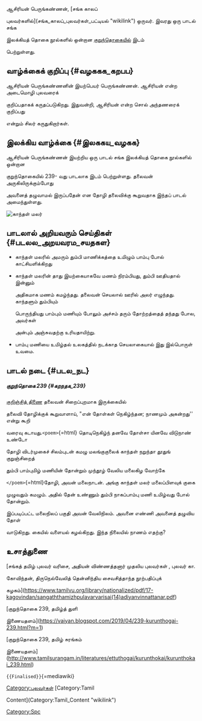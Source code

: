 ஆசிரியன் பெருங்கண்ணன், [சங்க காலப்
புலவர்களில்](சங்க_காலப்_புலவர்கள்_பட்டியல் "wikilink") ஒருவர். இவரது ஒரு பாடல் சங்க
இலக்கியத் தொகை நூல்களில் ஒன்றான [குறுந்தொகையில்](குறுந்தொகை "wikilink") இடம்
பெற்றுள்ளது.

## வாழ்க்கைக் குறிப்பு {#வழககக_கறபப}

ஆசிரியன் பெருங்கண்ணனின் இயற்பெயர் பெருங்கண்ணன். ஆசிரியன் என்ற அடைமொழி புலவரைக்
குறிப்பதாகக் கருதப்படுகிறது. இதுவன்றி, ஆசிரியன் என்ற சொல் அந்தணரைக் குறிப்பது
என்றும் சிலர் கருதுகிறார்கள்.

## இலக்கிய வாழ்க்கை {#இலககய_வழகக}

ஆசிரியன் பெருங்கண்ணன் இயற்றிய ஒரு பாடல் சங்க இலக்கியத் தொகை நூல்களில் ஒன்றான
குறுந்தொகையில் 239- வது பாடலாக இடம் பெற்றுள்ளது. தலைவன் அருகிலிருக்கும்போது
அவனைத் தழுவாமல் இருப்பதேன் என தோழி தலைவிக்கு கூறுவதாக இந்தப் பாடல் அமைந்துள்ளது.
![காந்தள் மலர்](Kaandhal.jpg "காந்தள் மலர்")

## பாடலால் அறியவரும் செய்திகள் {#படலல_அறயவரம_சயதகள}

-   காந்தள் மலரில் அமரும் தும்பி மாணிக்கத்தை உமிழும் பாம்பு போல் காட்சியளிக்கிறது
-   காந்தள் மலரின் தாது இயற்கையாகவே மணம் நிரம்பியது, தும்பி ஊதியதால் இன்னும்
    அதிகமாக மணம் கமழ்ந்தது. தலைவன் செயலால் ஊரில் அலர் எழுந்தது. காந்தளும் தும்பியும்
    பொருந்தியது பாம்பும் மணியும் போலும் அச்சம் தரும் தோற்றத்தைத் தந்தது போல, அவர்கள்
    அன்பும் அஞ்சுவதற்கு உரியதாயிற்று.
-   பாம்பு மணியை உமிழ்தல் உலகத்தில் நடக்காத செயலாகையால் இது இல்பொருள் உவமை.

## பாடல் நடை {#படல_நட}

##### குறுந்தொகை 239 {#கறநதக_239}

[குறிஞ்சித் திணை](குறிஞ்சித்_திணை "wikilink") தலைவன் சிறைப்புறமாக இருக்கையில்
தலைவி தோழிக்குக் கூறுவாளாய், \"என் தோள்கள் நெகிழ்ந்தன; நாணமும் அகன்றது'' என்று கூறி
வரைவு கடாயது.`<poem>`{=html} தொடிநெகிழ்ந் தனவே தோள்சா யினவே விடுநாண் உண்டோ
தோழி விடர்முகைச் சிலம்புடன் கமழு மலங்குகுலைக் காந்தள் நறுந்தா தூதுங் குறுஞ்சிறைத்
தும்பி பாம்புமிழ் மணியின் தோன்றும் முந்தூழ் வேலிய மலைகிழ வோற்கே
`</poem>`{=html}தோழி, அவன் மலைநாடன். அங்கு காந்தள் மலர் மலைப்பிளவுக் குகை
முழுவதும் கமழும். அதில் தேன் உண்ணும் தும்பி நாகப்பாம்பு மணி உமிழ்வது போல் தோன்றும்.
இப்படிப்பட்ட மலைநிலப் பகுதி அவன் வேலிநிலம். அவனை எண்ணி அவனைத் தழுவிய தோள்
வாடுகிறது. கையில் வளையல் கழல்கிறது. இந்த நிலையில் நாணம் எதற்கு?

## உசாத்துணை

[சங்கத் தமிழ் புலவர் வரிசை, அதியன் விண்ணத்தனார் முதலிய புலவர்கள் , புலவர் கா.
கோவிந்தன், திருநெல்வேலித் தென்னிந்திய சைவசித்தாந்த நூற்பதிப்புக்
கழகம்](https://www.tamilvu.org/library/nationalized/pdf/17-kagovindan/sangaththamizhpulavarvarisai(14)adiyanvinnattanar.pdf)
[குறுந்தொகை 239, தமிழ்த் துளி
இணையதளம்](https://vaiyan.blogspot.com/2019/04/239-kurunthogai-239.html?m=1)
[குறுந்தொகை 239, தமிழ் சுரங்கம்
இணையதளம்](http://www.tamilsurangam.in/literatures/ettuthogai/kurunthokai/kurunthokai_239.html)
`{{Finalised}}`{=mediawiki}

[Category:புலவர்கள்](Category:புலவர்கள் "wikilink") [Category:Tamil
Content](Category:Tamil_Content "wikilink")
[Category:Spc](Category:Spc "wikilink")
